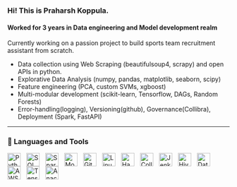 ### Hi! This is Praharsh Koppula.
#### Worked for 3 years in Data engineering and Model development realm

Currently working on a passion project to build sports team recruitment assistant from scratch.
- Data collection using Web Scraping (beautifulsoup4, scrapy) and open APIs in python.
- Explorative Data Analysis (numpy, pandas, matplotlib, seaborn, scipy)
- Feature engineering (PCA, custom SVMs, xgboost)
- Multi-modular development (scikit-learn, Tensorflow, DAGs, Random Forests)
- Error-handling(logging), Versioning(github), Governance(Collibra), Deployment (Spark, FastAPI)

---
### 🧰 Languages and Tools
<img align="left" alt="Python" width="30px" style="padding-right:10px;" src="https://github.com/devicons/devicon/tree/v2.16.0/icons/python/python-plain.svg" />
<img align="left" alt="SQL" width="30px" style="padding-right:10px;" src="https://github.com/devicons/devicon/tree/v2.16.0/icons/mysql/mysql-original.svg"/>
<img align="left" alt="Spark" width="30px" style="padding-right:10px;" src="https://github.com/devicons/devicon/tree/v2.16.0/icons/apachespark/apachespark-original.svg"/>
<img align="left" alt="MongoDB" width="30px" style="padding-right:10px;" src="https://github.com/devicons/devicon/tree/v2.16.0/icons/mongodb/mongodb-plain.svg" />
<img align="left" alt="Git" width="30px" style="padding-right:10px;" src="https://github.com/devicons/devicon/tree/v2.16.0/icons/git/git-original.svg" />
<img align="left" alt="Linux" width="30px" style="padding-right:10px;" src="https://github.com/devicons/devicon/tree/v2.16.0/icons/linux/linux-original.svg" />
<img align="left" alt="Hadoop" width="30px" style="padding-right:10px;" src="https://github.com/devicons/devicon/tree/v2.16.0/icons/html5/hadoop-plain.svg" />
<img align="left" alt="Collibra" width="30px" style="padding-right:10px;" src="https://github.com/devicons/devicon/tree/v2.16.0/icons/css3/collibra-plain.svg" />
<img align="left" alt="Jenkins" width="30px" style="padding-right:10px;" src="https://github.com/devicons/devicon/tree/v2.16.0/icons/javascript/jenkins-plain.svg" />
<img align="left" alt="Hive" width="30px" style="padding-right:10px;" src="https://github.com/devicons/devicon/tree/v2.16.0/icons/react/hive-original.svg" />
<img align="left" alt="Databricks" width="30px" style="padding-right:10px;" src="https://github.com/devicons/devicon/tree/v2.16.0/icons/cplusplus/cplusplus-line.svg" />
<img align="left" alt="AWS" width="30px" style="padding-right:10px;" src="https://github.com/devicons/devicon/tree/v2.16.0/icons/amazonwebservices/amazonwebservices-original-wordmark.svg" />
<img align="left" alt="Tensorflow" width="30px" style="padding-right:10px;" src="https://github.com/devicons/devicon/tree/v2.16.0/icons/tensorflow/tensorflow-original.svg" />
<img align="left" alt="Anaconda" width="30px" style="padding-right:10px;" src="https://github.com/devicons/devicon/tree/v2.16.0/icons/anaconda/anaconda-original.svg" />
<br />
